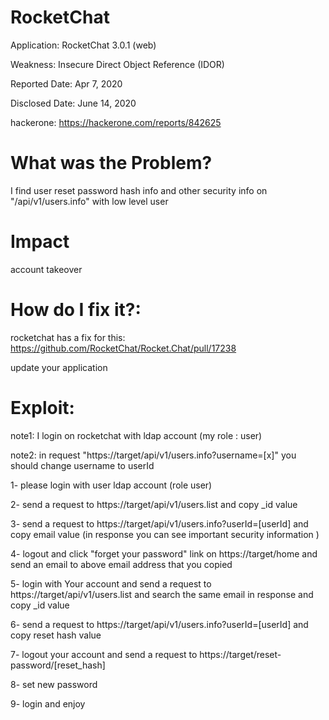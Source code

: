 # RocketChat

Application: RocketChat 3.0.1 (web)

Weakness:	Insecure Direct Object Reference (IDOR)

Reported Date: Apr 7, 2020

Disclosed Date:	June 14, 2020

hackerone: https://hackerone.com/reports/842625

# What was the Problem?
I find user reset password hash info and other security info on "/api/v1/users.info" with low level user 

# Impact
account takeover

# How do I fix it?:
rocketchat has a fix for this: https://github.com/RocketChat/Rocket.Chat/pull/17238

update your application

# Exploit:
note1: I login on rocketchat with ldap account (my role : user)

note2: in request "https://target/api/v1/users.info?username=[x]" you should change username to userId

1- please login with user ldap account (role user)

2- send a request to https://target/api/v1/users.list and copy _id value

3- send a request to https://target/api/v1/users.info?userId=[userId] and copy email value (in response you can see important security information )

4- logout and click "forget your password" link on https://target/home and send an email to above email address that you copied

5- login with Your account and send a request to https://target/api/v1/users.list and search the same email in response and copy _id value

6- send a request to https://target/api/v1/users.info?userId=[userId] and copy reset hash value

7- logout your account and send a request to https://target/reset-password/[reset_hash]

8- set new password

9- login and enjoy
